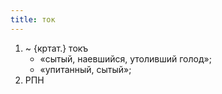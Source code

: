 ```yaml
---
title: ток
---
```


1. ~ {кртат.} токъ
    * «сытый, наевшийся, утоливший голод»;
    * «упитанный, сытый»;
2. РПН
